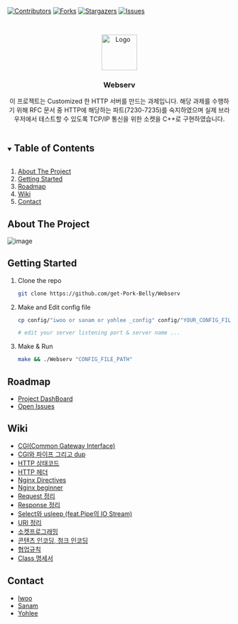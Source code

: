 <!--
*** Thanks for checking out the Best-README-Template. If you have a suggestion
*** that would make this better, please fork the repo and create a pull request
*** or simply open an issue with the tag "enhancement".
*** Thanks again! Now go create something AMAZING! :D
***
***
***
*** To avoid retyping too much info. Do a search and replace for the following:
*** github_username, repo_name, twitter_handle, email, project_title, project_description
-->



<!-- PROJECT SHIELDS -->
<!--
*** I'm using markdown "reference style" links for readability.
*** Reference links are enclosed in brackets [ ] instead of parentheses ( ).
*** See the bottom of this document for the declaration of the reference variables
*** for contributors-url, forks-url, etc. This is an optional, concise syntax you may use.
*** https://www.markdownguide.org/basic-syntax/#reference-style-links
-->
[![Contributors][contributors-shield]][contributors-url]
[![Forks][forks-shield]][forks-url]
[![Stargazers][stars-shield]][stars-url]
[![Issues][issues-shield]][issues-url]



<!-- PROJECT LOGO -->
<br />
<p align="center">
  <a href="https://github.com/get-Pork-Belly/Webserv">
    <img src="https://user-images.githubusercontent.com/49181231/112866996-5f963980-90f5-11eb-80ae-5ec7c2051033.png" alt="Logo" width="80" height="80">
  </a>

  <h3 align="center">Webserv</h3>

  <p align="center">
    이 프로젝트는 Customized 한 HTTP 서버를 만드는 과제입니다. 해당 과제를 수행하기 위해 RFC 문서 중 HTTP에 해당하는 파트(7230-7235)를 숙지하였으며 실제 브라우저에서 테스트할 수 있도록 TCP/IP 통신을 위한 소켓을 C++로 구현하였습니다.
    <br />

  </p>
</p>



<!-- TABLE OF CONTENTS -->
<details open="open">
  <summary><h2 style="display: inline-block">Table of Contents</h2></summary>
  <ol>
    <li>
      <a href="#about-the-project">About The Project</a>
    </li>
    <li>
      <a href="#getting-started">Getting Started</a>
    </li>
    <li><a href="#roadmap">Roadmap</a></li>
    <li><a href="#acknowledgements">Wiki</a></li>
    <li><a href="#contact">Contact</a></li>
  </ol>
</details>



<!-- ABOUT THE PROJECT -->
## About The Project

![image](https://user-images.githubusercontent.com/49181231/112867764-40e47280-90f6-11eb-8b9b-eaf2de99cbb4.png)



<!-- GETTING STARTED -->
## Getting Started

1. Clone the repo
   ```sh
   git clone https://github.com/get-Pork-Belly/Webserv
   ```
2. Make and Edit config file
   ```sh
   cp config/"iwoo or sanam or yohlee _config" config/"YOUR_CONFIG_FILE_NAME"
   ```
   ```sh
   # edit your server listening port & server name ...
   ```
3. Make & Run
   ```sh
   make && ./Webserv "CONFIG_FILE_PATH"
   ```


<!-- ROADMAP -->
## Roadmap

- [Project DashBoard](https://github.com/get-Pork-Belly/Webserv/projects/1)
- [Open Issues](https://github.com/get-Pork-Belly/Webserv/issues)


<!-- Wiki -->
## Wiki

* [CGI(Common Gateway Interface)](https://github.com/get-Pork-Belly/Webserv/wiki/CGI(Common-Gateway-Interface))
* [CGI와 파이프 그리고 dup](https://github.com/get-Pork-Belly/Webserv/wiki/CGI%EC%99%80-%ED%8C%8C%EC%9D%B4%ED%94%84-%EA%B7%B8%EB%A6%AC%EA%B3%A0-dup)
* [HTTP 상태코드](https://github.com/get-Pork-Belly/Webserv/wiki/HTTP-%EC%83%81%ED%83%9C%EC%BD%94%EB%93%9C)
* [HTTP 헤더](https://github.com/get-Pork-Belly/Webserv/wiki/HTTP-%ED%97%A4%EB%8D%94)
* [Nginx Directives](https://github.com/get-Pork-Belly/Webserv/wiki/Nginx---Directives)
* [Nginx beginner](https://github.com/get-Pork-Belly/Webserv/wiki/Nginx-beginner)
* [Request 정리](https://github.com/get-Pork-Belly/Webserv/wiki/Request-%EC%A0%95%EB%A6%AC)
* [Response 정리](https://github.com/get-Pork-Belly/Webserv/wiki/Response-%EC%A0%95%EB%A6%AC)
* [Select와 usleep (feat.Pipe의 IO Stream)](https://github.com/get-Pork-Belly/Webserv/wiki/Select%EC%99%80-usleep-(feat.-Pipe%EC%9D%98-I-O-Stream))
* [URI 정리](https://github.com/get-Pork-Belly/Webserv/wiki/URI-%EC%A0%95%EB%A6%AC)
* [소켓프로그래밍](https://github.com/get-Pork-Belly/Webserv/wiki/%EC%86%8C%EC%BC%93%ED%94%84%EB%A1%9C%EA%B7%B8%EB%9E%98%EB%B0%8D)
* [콘텐츠 인코딩, 청크 인코딩](https://github.com/get-Pork-Belly/Webserv/wiki/%EC%BD%98%ED%85%90%EC%B8%A0-%EC%9D%B8%EC%BD%94%EB%94%A9,-%EC%B2%AD%ED%81%AC-%EC%9D%B8%EC%BD%94%EB%94%A9)
* [협업규칙](https://github.com/get-Pork-Belly/Webserv/wiki/%ED%98%91%EC%97%85%EA%B7%9C%EC%B9%99)
* [Class 명세서](https://docs.google.com/spreadsheets/d/1GNUoCfloWzp0r27ZsayIxHRwFWTl2l4ZfWlXcVARf98/edit#gid=0)


<!-- CONTACT -->
## Contact

* [Iwoo](https://github.com/humblEgo)
* [Sanam](https://github.com/simian114)
* [Yohlee](https://github.com/l-yohai)



<!-- MARKDOWN LINKS & IMAGES -->
<!-- https://www.markdownguide.org/basic-syntax/#reference-style-links -->
[contributors-shield]: https://img.shields.io/github/contributors/get-Pork-Belly/Webserv?style=for-the-badge
[contributors-url]: https://github.com/get-Pork-Belly/Webserv/graphs/contributors
[forks-shield]: https://img.shields.io/github/forks/get-Pork-Belly/Webserv?style=for-the-badge
[forks-url]: https://github.com/get-Pork-Belly/Webserv/network/members
[stars-shield]: https://img.shields.io/github/stars/get-Pork-Belly/Webserv?style=for-the-badge
[stars-url]: https://github.com/get-Pork-Belly/Webserv/stargazers
[issues-shield]: https://img.shields.io/github/issues/get-Pork-Belly/Webserv?style=for-the-badge
[issues-url]: https://github.com/get-Pork-Belly/Webserv/issues